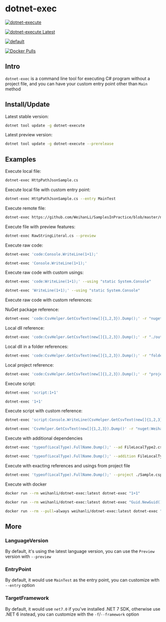 # dotnet-exec

[![dotnet-execute](https://img.shields.io/nuget/v/dotnet-execute)](https://www.nuget.org/packages/dotnet-execute/)

[![dotnet-execute Latest](https://img.shields.io/nuget/vpre/dotnet-execute)](https://www.nuget.org/packages/dotnet-execute/absoluteLatest)

[![default](https://github.com/WeihanLi/dotnet-exec/actions/workflows/dotnetcore.yml/badge.svg)](https://github.com/WeihanLi/dotnet-exec/actions/workflows/dotnetcore.yml)

[![Docker Pulls](https://img.shields.io/docker/pulls/weihanli/dotnet-exec)](https://hub.docker.com/r/weihanli/dotnet-exec)

## Intro

`dotnet-exec` is a command line tool for executing C# program without a project file, and you can have your custom entry point other than `Main` method

## Install/Update

Latest stable version:

```sh
dotnet tool update -g dotnet-execute
```

Latest preview version:

```sh
dotnet tool update -g dotnet-execute --prerelease
```

## Examples

Execute local file:

``` sh
dotnet-exec HttpPathJsonSample.cs
```

Execute local file with custom entry point:

``` sh
dotnet-exec HttpPathJsonSample.cs --entry MainTest
```

Execute remote file:

``` sh
dotnet-exec https://github.com/WeihanLi/SamplesInPractice/blob/master/net7Sample/Net7Sample/ArgumentExceptionSample.cs
```

Execute file with preview features:

``` sh
dotnet-exec RawStringLiteral.cs --preview
```

Execute raw code:

``` sh
dotnet-exec 'code:Console.WriteLine(1+1);'

dotnet-exec 'Console.WriteLine(1+1);'
```

Execute raw code with custom usings:

``` sh
dotnet-exec 'code:WriteLine(1+1);' --using "static System.Console"

dotnet-exec 'WriteLine(1+1);' --using "static System.Console"
```

Execute raw code with custom references:

NuGet package reference:

``` sh
dotnet-exec 'code:CsvHelper.GetCsvText(new[]{1,2,3}).Dump();' -r "nuget: WeihanLi.Npoi,2.3.0" -u "WeihanLi.Npoi"
```

Local dll reference:

``` sh
dotnet-exec 'code:CsvHelper.GetCsvText(new[]{1,2,3}).Dump();' -r "./out/WeihanLi.Npoi.dll" -u "WeihanLi.Npoi"
```

Local dll in a folder references:

``` sh
dotnet-exec 'code:CsvHelper.GetCsvText(new[]{1,2,3}).Dump();' -r "folder: ./out" -u "WeihanLi.Npoi"
```

Local project reference:

``` sh
dotnet-exec 'code:CsvHelper.GetCsvText(new[]{1,2,3}).Dump();' -r "project: ./WeihanLi.Npoi.csproj" -u "WeihanLi.Npoi"
```

Execute script:

```sh
dotnet-exec 'script:1+1'

dotnet-exec '1+1'
```

Execute script with custom reference:

```sh
dotnet-exec 'script:Console.WriteLine(CsvHelper.GetCsvText(new[]{1,2,3}))' -r "nuget:WeihanLi.Npoi,2.4.2" -u WeihanLi.Npoi
```

``` sh
dotnet-exec 'CsvHelper.GetCsvText(new[]{1,2,3}).Dump()' -r "nuget:WeihanLi.Npoi,2.4.2" -u WeihanLi.Npoi
```

Execute with additional dependencies

``` sh
dotnet-exec 'typeof(LocalType).FullName.Dump();' --ad FileLocalType2.cs
```

``` sh
dotnet-exec 'typeof(LocalType).FullName.Dump();' --addition FileLocalType2.cs
```

Execute with exacting references and usings from project file

``` sh
dotnet-exec 'typeof(LocalType).FullName.Dump();' --project ./Sample.csproj
```

Execute with docker

``` sh
docker run --rm weihanli/dotnet-exec:latest dotnet-exec "1+1"
```

``` sh
docker run --rm weihanli/dotnet-exec:latest dotnet-exec "Guid.NewGuid()"
```

``` sh
docker run --rm --pull=always weihanli/dotnet-exec:latest dotnet-exec "ApplicationHelper.RuntimeInfo"
```

## More

### LanguageVersion

By default, it's using the latest language version, you can use the `Preview` version with `--preview`

### EntryPoint

By default, it would use `MainTest` as the entry point, you can customize with `--entry` option

### TargetFramework

By default, it would use `net7.0` if you've installed .NET 7 SDK, otherwise use .NET 6 instead, you can customize with the `-f`/`--framework` option
